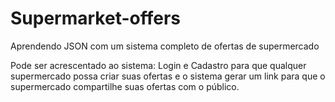 # Supermarket-offers
 Aprendendo JSON com um sistema completo de ofertas de supermercado

Pode ser acrescentado ao sistema:
Login e Cadastro para que qualquer supermercado possa criar suas ofertas e o sistema gerar um link para que o supermercado compartilhe suas ofertas com o público.
